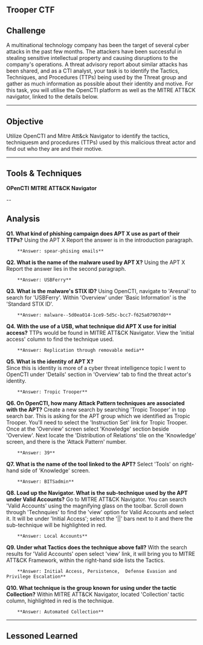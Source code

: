 ## Trooper CTF

## Challenge

A multinational technology company has been the target of several cyber attacks in the past few months. The attackers have been successful in stealing sensitive intellectual property and causing disruptions to the company's operations. A threat advisory report about similar attacks has been shared, and as a CTI analyst, your task is to identify the Tactics, Techniques, and Procedures (TTPs) being used by the Threat group and gather as much information as possible about their identity and motive. For this task, you will utilise the OpenCTI platform as well as the MITRE ATT&CK navigator, linked to the details below. 

---

## Objective

Utilize OpenCTI and Mitre Att&ck Navigator to identify the tactics, techniquesm and procedures (TTPs) used by this malicious threat actor and find out who they are and their motive.


---

## Tools & Techniques

  **OPenCTI**
  **MITRE ATT&CK Navigator**


--

## Analysis


  **Q1. What kind of phishing campaign does APT X use as part of their TTPs?**
        Using the APT X Report the answer is in the introduction paragraph.  
       
        **Answer: spear-phising emails**
     
  
  **Q2. What is the name of the malware used by APT X?**
        Using the APT X Report the answer lies in the second paragraph.
 
        **Answer: USBFerry**


  **Q3. What is the malware's STIX ID?**
        Using OpenCTI, navigate to 'Aresnal' to search for 'USBFerry'. Within 'Overview' under 'Basic Information' is the 'Standard STIX ID'.
        
        **Answer: malware--5d0ea014-1ce9-5d5c-bcc7-f625a07907d0**  


  **Q4. With the use of a USB, what technique did APT X use for initial access?**
        TTPs would be found in MITRE ATT&CK Navigator. View the 'initial access' column to find the technique used.
        
        **Answer: Replication through removable media**  


  **Q5. What is the identity of APT X?**  
        Since this is identity is more of a cyber threat intelligence topic I went to OpenCTI under 'Details' section in 'Overview' tab  to find the threat actor's identity.  
 
        **Answer: Tropic Trooper**

 
  **Q6. On OpenCTI, how many Attack Pattern techniques are associated with the APT?**
        Create a new search by searching 'Tropic Trooper' in top search bar. This is asking for the APT group which we identified as Tropic Trooper. You'll need to select the 'Instruction Set' link for 
        Tropic Trooper. Once at the 'Overview' screen select 'Knowledge' section beside 'Overview'. Next locate the 'Distribution of Relations' tile on the 'Knowledge' screen, and there is the 'Attack Pattern'         number.  
      
        **Answer: 39**
        

  **Q7. What is the name of the tool linked to the APT?**
        Select 'Tools' on right-hand side of 'Knowledge' screen.  
        
        **Answer: BITSadmin**


  **Q8. Load up the Navigator. What is the sub-technique used by the APT under Valid Accounts?**
        Go to MITRE ATT&CK Navigator. You can search 'Valid Accounts' using the magnifying glass on the toolbar. Scroll down through 'Technquies' to find the 'view' option for Valid Accounts and select it.
        It will be under 'Initial Access'; select the '||' bars next to it and there the sub-technique will be highlighted in red.  
       
        **Answer: Local Accounts**

  **Q9. Under what Tactics does the technique above fall?**
        With the search results for 'Valid Accounts' open select 'view' link,  it will bring you to MITRE ATT&CK Framework, within the right-hand side lists the Tactics.  
        
        **Answer: Initial Access, Persistence,  Defense Evasion and Privilege Escalation**

 
  **Q10. What technique is the group known for using under the tactic Collection?**
         Within MITRE ATT&CK Navigator, located 'Collection' tactic column, highlighted in red is the technique.  
        
        **Answer: Automated Collection**




---

## Lessoned Learned


 
